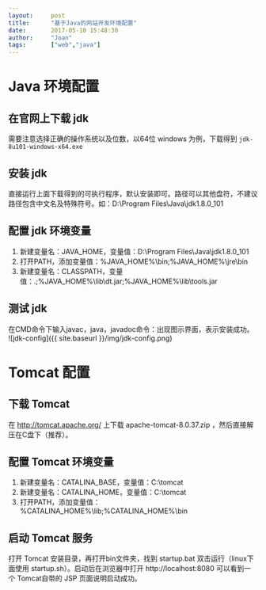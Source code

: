 ```yaml
---
layout:     post
title:      "基于Java的网站开发环境配置"
date:       2017-05-10 15:48:30
author:     "Joan"
tags:		["web","java"]
---
```


# Java 环境配置

## 在官网上下载 jdk

需要注意选择正确的操作系统以及位数，以64位 windows 为例，下载得到 `jdk-8u101-windows-x64.exe`

## 安装 jdk

直接运行上面下载得到的可执行程序，默认安装即可。路径可以其他盘符，不建议路径包含中文名及特殊符号。如：D:\Program Files\Java\jdk1.8.0_101

## 配置 jdk 环境变量

1. 新建变量名：JAVA_HOME，变量值：D:\Program Files\Java\jdk1.8.0_101
2. 打开PATH，添加变量值：%JAVA_HOME%\bin;%JAVA_HOME%\jre\bin
3. 新建变量名：CLASSPATH，变量值：.;%JAVA_HOME%\lib\dt.jar;%JAVA_HOME%\lib\tools.jar

## 测试 jdk
在CMD命令下输入javac，java，javadoc命令：出现图示界面，表示安装成功。
![jdk-config]({{ site.baseurl }}/img/jdk-config.png)

# Tomcat 配置
## 下载 Tomcat
在 http://tomcat.apache.org/ 上下载 apache-tomcat-8.0.37.zip ，然后直接解压在C盘下（推荐）。

## 配置 Tomcat 环境变量
1. 新建变量名：CATALINA_BASE，变量值：C:\tomcat
2. 新建变量名：CATALINA_HOME，变量值：C:\tomcat
3. 打开PATH，添加变量值：%CATALINA_HOME%\lib;%CATALINA_HOME%\bin

## 启动 Tomcat 服务
打开 Tomcat 安装目录，再打开bin文件夹，找到 startup.bat 双击运行（linux下面使用 startup.sh）。启动后在浏览器中打开 http://localhost:8080 可以看到一个 Tomcat自带的 JSP 页面说明启动成功。